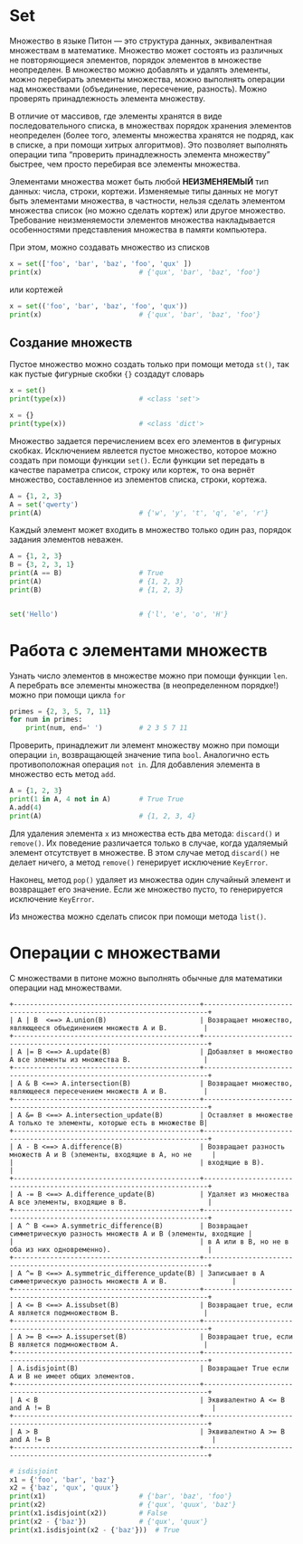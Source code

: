 # Set

Множество в языке Питон — это структура данных, эквивалентная множествам в математике. Множество может состоять из 
различных не повторяющиеся элементов, порядок элементов в множестве неопределен. В множество можно добавлять и удалять элементы, можно 
перебирать элементы множества, можно выполнять операции над множествами (объединение, пересечение, разность). Можно 
проверять принадлежность элемента множеству.

В отличие от массивов, где элементы хранятся в виде последовательного списка, в множествах порядок хранения элементов 
неопределен (более того, элементы множества хранятся не подряд, как в списке, а при помощи хитрых алгоритмов). Это 
позволяет выполнять операции типа “проверить принадлежность элемента множеству” быстрее, чем просто перебирая все 
элементы множества.

Элементами множества может быть любой **НЕИЗМЕНЯЕМЫЙ** тип данных: числа, строки, кортежи. Изменяемые типы данных не 
могут быть элементами множества, в частности, нельзя сделать элементом множества список (но можно сделать кортеж) или
другое множество. Требование неизменяемости элементов множества накладывается особенностями представления множества в
памяти компьютера.

При этом, можно создавать множество из списков
```python
x = set(['foo', 'bar', 'baz', 'foo', 'qux' ])
print(x)                        # {'qux', 'bar', 'baz', 'foo'}
```
или кортежей
```python
x = set(('foo', 'bar', 'baz', 'foo', 'qux'))
print(x)                        # {'qux', 'bar', 'baz', 'foo'}
```

## Создание множеств
Пустое множество можно создать только при помощи метода `st()`, так как пустые фигурные скобки `{}` создадут словарь
```python
x = set()
print(type(x))                  # <class 'set'>

x = {}
print(type(x))                  # <class 'dict'>
```

Множество задается перечислением всех его элементов в фигурных скобках. Исключением явлеется пустое множество, которое 
можно создать при помощи функции `set()`. Если функции set передать в качестве параметра список, строку или кортеж, то 
она вернёт множество, составленное из элементов списка, строки, кортежа. 
```python
A = {1, 2, 3}
A = set('qwerty')
print(A)                        # {'w', 'y', 't', 'q', 'e', 'r'}
```
Каждый элемент может входить в множество только один раз, порядок задания элементов неважен. 
```python
A = {1, 2, 3}
B = {3, 2, 3, 1}
print(A == B)                   # True
print(A)                        # {1, 2, 3}
print(B)                        # {1, 2, 3}


set('Hello')                    # {'l', 'e', 'o', 'H'}
```

# Работа с элементами множеств
Узнать число элементов в множестве можно при помощи функции `len`. А перебрать все элементы множества (в неопределенном
порядке!) можно при помощи цикла `for`
```python
primes = {2, 3, 5, 7, 11}
for num in primes:
    print(num, end=' ')         # 2 3 5 7 11      
```

Проверить, принадлежит ли элемент множеству можно при помощи операции `in`, возвращающей значение типа `bool`. 
Аналогично есть противоположная операция `not in`. Для добавления элемента в множество есть метод `add`.
```python
A = {1, 2, 3}
print(1 in A, 4 not in A)       # True True
A.add(4)
print(A)                        # {1, 2, 3, 4}
```
Для удаления элемента `x` из множества есть два метода: `discard()` и `remove()`. Их поведение различается только в 
случае, когда удаляемый элемент отсутствует в множестве. В этом случае метод `discard()` не делает ничего, а метод 
`remove()` генерирует исключение `KeyError`.

Наконец, метод `pop()` удаляет из множества один случайный элемент и возвращает его значение. Если же множество пусто,
то генерируется исключение `KeyError`.

Из множества можно сделать список при помощи метода `list()`.

# Операции с множествами
С множествами в питоне можно выполнять обычные для математики операции над множествами.
```
+----------------------------------------------+-----------------------------------------------------------------------+
| A | B  <==> A.union(B)                       | Возвращает множество, являющееся объединением множеств A и B.         |
+----------------------------------------------+-----------------------------------------------------------------------+
| A |= B <==> A.update(B)                      | Добавляет в множество A все элементы из множества B.                  |
+----------------------------------------------+-----------------------------------------------------------------------+
| A & B <==> A.intersection(B)                 | Возвращает множество, являющееся пересечением множеств A и B.         |
+----------------------------------------------+-----------------------------------------------------------------------+
| A &= B <==> A.intersection_update(B)         | Оставляет в множестве A только те элементы, которые есть в множестве B|
+----------------------------------------------+-----------------------------------------------------------------------+
| A - B <==> A.difference(B)                   | Возвращает разность множеств A и B (элементы, входящие в A, но не     |
|                                              | входящие в B).                                                        |
+----------------------------------------------+-----------------------------------------------------------------------+
| A -= B <==> A.difference_update(B)           | Удаляет из множества A все элементы, входящие в B.                    |
+----------------------------------------------+-----------------------------------------------------------------------+
| A ^ B <==> A.symmetric_difference(B)         | Возвращает симметрическую разность множеств A и B (элементы, входящие |
|                                              | в A или в B, но не в оба из них одновременно).                        |
+----------------------------------------------+-----------------------------------------------------------------------+
| A ^= B <==> A.symmetric_difference_update(B) | Записывает в A симметрическую разность множеств A и B.                |
+----------------------------------------------+-----------------------------------------------------------------------+
| A <= B <==> A.issubset(B)                    | Возвращает true, если A является подмножеством B.                     |
+----------------------------------------------+-----------------------------------------------------------------------+
| A >= B <==> A.issuperset(B)                  | Возвращает true, если B является подмножеством A.                     |
+----------------------------------------------+-----------------------------------------------------------------------+
| A.isdisjoint(B)                              | Возвращает True если A и B не имеет общих элементов.
+----------------------------------------------+-----------------------------------------------------------------------+
| A < B                                        | Эквивалентно A <= B and A != B                                        |
+----------------------------------------------+-----------------------------------------------------------------------+
| A > B                                        | Эквивалентно A >= B and A != B                                        |
+----------------------------------------------+-----------------------------------------------------------------------+
```

```python
# isdisjoint
x1 = {'foo', 'bar', 'baz'}
x2 = {'baz', 'qux', 'quux'}
print(x1)                       # {'bar', 'baz', 'foo'}
print(x2)                       # {'qux', 'quux', 'baz'}
print(x1.isdisjoint(x2))        # False
print(x2 - {'baz'})             # {'qux', 'quux'}
print(x1.isdisjoint(x2 - {'baz'}))  # True
```
